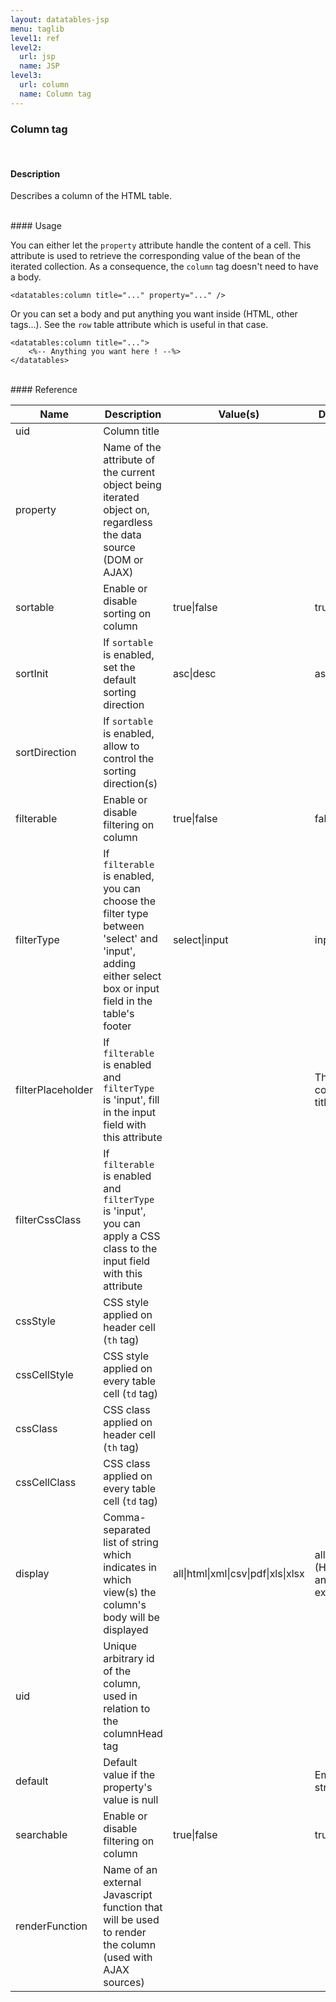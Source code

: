 ```yaml
---
layout: datatables-jsp
menu: taglib
level1: ref
level2:
  url: jsp
  name: JSP
level3:
  url: column
  name: Column tag
---
```


### Column tag
<br />

#### Description

Describes a column of the HTML table.

<br />
#### Usage

You can either let the <code>property</code> attribute handle the content of a cell. This attribute is used to retrieve the corresponding value of the bean of the iterated collection. As a consequence, the <code>column</code> tag doesn\'t need to have a body. 

    <datatables:column title="..." property="..." />
    
Or you can set a body and put anything you want inside (HTML, other tags\...). See the <code>row</code> table attribute which is useful in that case.

    <datatables:column title="...">
        <%-- Anything you want here ! --%>
    </datatables>

<br />
#### Reference

<table id="tableReference" class="table table-striped table-bordered">
  <thead>
    <tr>
      <th>Name</th>
      <th>Description</th>
      <th>Value(s)</th>
      <th>Default</th>
    </tr>
  </thead>
  <tbody>
  <tr>
    <td>uid</td>
    <td>Column title</td>
    <td></td>
    <td></td>
  </tr>
  <tr>
    <td>property</td>
    <td>Name of the attribute of the current object being iterated object on, regardless the data source (DOM or AJAX)</td>
    <td></td>
    <td></td>
  </tr>
  <tr>
    <td>sortable</td>
    <td>Enable or disable sorting on column</td>
    <td>true|false</td>
    <td>true</td>
  </tr>
  <tr>
    <td>sortInit</td>
    <td>If <code>sortable</code> is enabled, set the default sorting direction</td>
    <td>asc|desc</td>
    <td>asc</td>
  </tr>
  <tr>
    <td>sortDirection</td>
    <td>If <code>sortable</code> is enabled, allow to control the sorting direction(s)</td>
    <td></td>
    <td></td>
  </tr>
  <tr>
    <td>filterable</td>
    <td>Enable or disable filtering on column</td>
    <td>true|false</td>
    <td>false</td>
  </tr>
  <tr>
    <td>filterType</td>
    <td>If <code>filterable</code> is enabled, you can choose the filter type between 'select' and 'input', adding either select box or input field in the table's footer</td>
    <td>select|input</td>
    <td>input</td>
  </tr>
  <tr>
    <td>filterPlaceholder</td>
    <td>If <code>filterable</code> is enabled and <code>filterType</code> is 'input', fill in the input field with this attribute</td>
    <td></td>
    <td>The column's title</td>
  </tr>
  <tr>
    <td>filterCssClass</td>
    <td>If <code>filterable</code> is enabled and <code>filterType</code> is 'input', you can apply a CSS class to the input field with this attribute</td>
    <td></td>
    <td></td>
  </tr>
  <tr>
    <td>cssStyle</td>
    <td>CSS style applied on header cell (<code>th</code> tag)</td>
    <td></td>
    <td></td>
  </tr>
  <tr>
    <td>cssCellStyle</td>
    <td>CSS style applied on every table cell (<code>td</code> tag)</td>
    <td></td>
    <td></td>
  </tr>
  <tr>
    <td>cssClass</td>
    <td>CSS class applied on header cell (<code>th</code> tag)</td>
    <td></td>
    <td></td>
  </tr>
  <tr>
    <td>cssCellClass</td>
    <td>CSS class applied on every table cell (<code>td</code> tag)</td>
    <td></td>
    <td></td>
  </tr>
  <tr>
    <td>display</td>
    <td>Comma-separated list of string which indicates in which view(s) the column's body will be displayed</td>
    <td>all|html|xml|csv|pdf|xls|xlsx</td>
    <td>all (HTML and in all exports)</td>
  </tr>
  <tr>
    <td>uid</td>
    <td>Unique arbitrary id of the column, used in relation to the columnHead tag</td>
    <td></td>
    <td></td>
  </tr>
  <tr>
    <td>default</td>
    <td>Default value if the property's value is null</td>
    <td></td>
    <td>Empty string</td>
  </tr>
  <tr>
    <td>searchable</td>
    <td>Enable or disable filtering on column</td>
    <td>true|false</td>
    <td>true</td>
  </tr>
  <tr>
    <td>renderFunction</td>
    <td>Name of an external Javascript function that will be used to render the column (used with AJAX sources)</td>
    <td></td>
    <td></td>
  </tr>
  </tbody>
</table>

<link rel="stylesheet" href="//ajax.aspnetcdn.com/ajax/jquery.dataTables/1.9.4/css/jquery.dataTables.css" />
<script src="http://ajax.aspnetcdn.com/ajax/jquery.dataTables/1.9.4/jquery.dataTables.min.js">
</script>
<script src="/assets/js/site_reference.js">
</script>